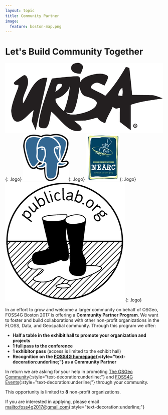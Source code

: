 ```yaml
---
layout: topic
title: Community Partner
image:
  feature: boston-map.png
---
```


# Let's Build Community Together

![URISA Logo](../images/partner_urisa_web.png){: .logo} ![PostgreSQL Logo](../images/partner_postgres_web.png){: .logo} ![NEARC Logo](../images/partner_nearc_web.jpg){: .logo} ![Public Lab Logo](../images/partner_publiclab_web.png){: .logo}

In an effort to grow and welcome a larger community on behalf of OSGeo, FOSS4G Boston 2017 is offering a **Community Partner Program**. We want to foster and build collaborations with other non-profit organizations in the FLOSS, Data, and Geospatial community. Through this program we offer:

-   **Half a table in the exhibit hall to promote your organization and projects**
-   **1 full pass to the conference**
-   **1 exhibitor pass** (access is limited to the exhibit hall)
-   **Recognition on the [FOSS4G homepage](<{{ site.baseurl }}/#sponsors>){:style="text-decoration:underline;"} as a Community Partner**

In return we are asking for your help in promoting [The OSGeo Community](http://www.osgeo.org){:style="text-decoration:underline;"} and [FOSS4G Events](http://www.foss4g.org){:style="text-decoration:underline;"} through your community.

This opportunity is limited to **8** non-profit organizations.

If you are interested in applying, please email <mailto:foss4g2017@gmail.com>{:style="text-decoration:underline;"}
